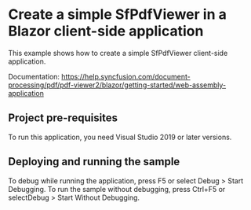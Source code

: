 # Create a simple SfPdfViewer in a Blazor client-side application
This example shows how to create a simple SfPdfViewer client-side application.

Documentation: https://help.syncfusion.com/document-processing/pdf/pdf-viewer2/blazor/getting-started/web-assembly-application

## Project pre-requisites
To run this application, you need Visual Studio 2019 or later versions.

## Deploying and running the sample
To debug while running the application, press F5 or select Debug > Start Debugging. To run the sample without debugging, press Ctrl+F5 or selectDebug > Start Without Debugging.